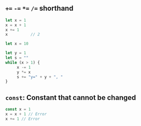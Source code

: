 

## `+=` `-=` `*=` `/=` shorthand
```js
let x = 1
x = x + 1
x += 1
x          // 2
```

```js
let x = 10

let y = 1
let s = ""
while (x > 1) {
	 x -= 1
	 y *= x
	 s += "y=" + y + ", "
}
```
## `const`: Constant that cannot be changed 
```js
const x = 1
x = x + 1 // Error
x += 1 // Error
```
